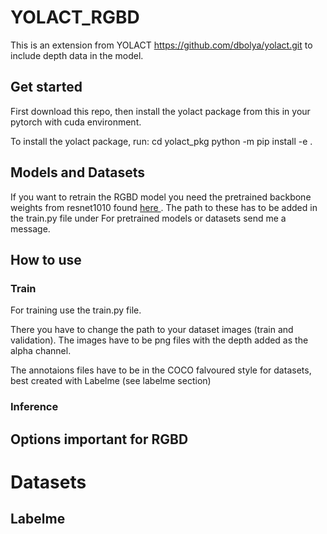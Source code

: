 # YOLACT_RGBD

This is an extension from YOLACT https://github.com/dbolya/yolact.git to include depth data in the model.

## Get started
First download this repo, then install the yolact package from this in your pytorch with cuda environment. 

To install the yolact package, run:
   cd yolact_pkg
   python -m pip install -e .

## Models and Datasets
If you want to retrain the RGBD model you need the pretrained backbone weights from resnet1010 found <a href='https://drive.google.com/file/d/1tvqFPd4bJtakOlmn-uIA492g2qurRChj/view'>here </a>. The path to these has to be added in the train.py file under
For pretrained models or datasets send me a message.

## How to use

### Train
For training use the train.py file. 

There you have to change the path to your dataset images (train and validation). The images have to be png files with the depth added as the alpha channel.

The annotaions files have to be in the COCO falvoured style for datasets, best created with Labelme (see labelme section)

### Inference

## Options important for RGBD


# Datasets

## Labelme 
